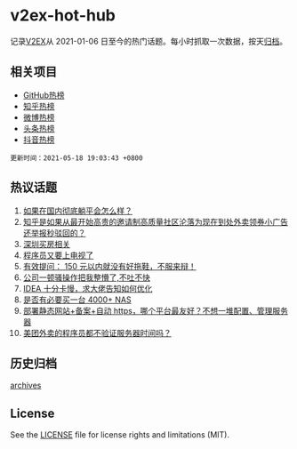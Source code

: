 # v2ex-hot-hub

 记录[V2EX](https://www.v2ex.com/)从 2021-01-06 日至今的热门话题。每小时抓取一次数据，按天[归档](archives)。
 
 ## 相关项目

- [GitHub热榜](https://github.com/snaildev/github-hot-hub)
- [知乎热榜](https://github.com/snaildev/zhihu-hot-hub)
- [微博热榜](https://github.com/snaildev/weibo-hot-hub)
- [头条热榜](https://github.com/snaildev/toutiao-hot-hub)
- [抖音热榜](https://github.com/snaildev/douyin-hot-hub)


 `更新时间：2021-05-18 19:03:43 +0800`

## 热议话题

1. [如果在国内彻底躺平会怎么样？](https://www.v2ex.com/t/777510)
1. [知乎是如果从最开始高贵的邀请制高质量社区沦落为现在到处外卖领券小广告还举报秒驳回的？](https://www.v2ex.com/t/777543)
1. [深圳买房相关](https://www.v2ex.com/t/777673)
1. [程序员又要上电视了](https://www.v2ex.com/t/777581)
1. [有效提问： 150 元以内就没有好拖鞋，不服来辩！](https://www.v2ex.com/t/777689)
1. [公司一顿骚操作把我整懵了,不吐不快](https://www.v2ex.com/t/777528)
1. [IDEA 十分卡慢，求大佬告知如何优化](https://www.v2ex.com/t/777670)
1. [是否有必要买一台 4000+ NAS](https://www.v2ex.com/t/777677)
1. [部署静态网站+备案+自动 https，哪个平台最友好？不想一堆配置、管理服务器](https://www.v2ex.com/t/777564)
1. [美团外卖的程序员都不验证服务器时间吗？](https://www.v2ex.com/t/777611)

## 历史归档

[archives](archives)

## License

See the [LICENSE](LICENSE) file for license rights and limitations (MIT).
